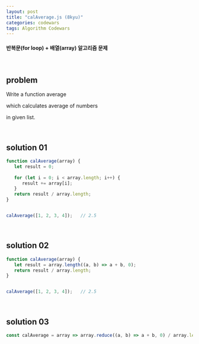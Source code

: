 ```yaml
---
layout: post
title: "calAverage.js (8kyu)"
categories: codewars
tags: Algorithm Codewars
---
```


#### 반복문(for loop) + 배열(array) 알고리즘 문제

<br>

## problem

Write a function average

which calculates average of numbers

in given list.

<br>

## solution 01

```javascript
function calAverage(array) {
   let result = 0;
   
   for (let i = 0; i < array.length; i++) {
      result += array[i];
   }
   return result / array.length;
}


calAverage([1, 2, 3, 4]);	// 2.5
```

<br>

## solution 02

```javascript
function calAverage(array) {
   let result = array.length((a, b) => a + b, 0);
   return result / array.length;
}


calAverage([1, 2, 3, 4]);	// 2.5
```

<br>

## solution 03

```javascript
const calAverage = array => array.reduce((a, b) => a + b, 0) / array.length;
```

